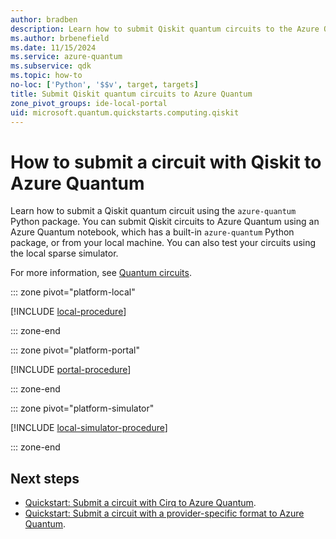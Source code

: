 ```yaml
---
author: bradben
description: Learn how to submit Qiskit quantum circuits to the Azure Quantum service.
ms.author: brbenefield
ms.date: 11/15/2024
ms.service: azure-quantum
ms.subservice: qdk
ms.topic: how-to
no-loc: ['Python', '$$v', target, targets]
title: Submit Qiskit quantum circuits to Azure Quantum
zone_pivot_groups: ide-local-portal
uid: microsoft.quantum.quickstarts.computing.qiskit
--- 
```


# How to submit a circuit with Qiskit to Azure Quantum

Learn how to submit a Qiskit quantum circuit using the `azure-quantum` Python package. You can submit Qiskit circuits to Azure Quantum using an Azure Quantum notebook, which has a built-in `azure-quantum` Python package, or from your local machine. You can also test your circuits using the local sparse simulator.

For more information, see [Quantum circuits](xref:microsoft.quantum.concepts.circuits).

::: zone pivot="platform-local"

[!INCLUDE [local-procedure](includes/quickstart-qiskit-include-local.md)]

::: zone-end

::: zone pivot="platform-portal"

[!INCLUDE [portal-procedure](includes/quickstart-qiskit-include-portal.md)]

::: zone-end

::: zone pivot="platform-simulator"

[!INCLUDE [local-simulator-procedure](includes/quickstart-qiskit-include-simulator.md)]

::: zone-end


## Next steps

- [Quickstart: Submit a circuit with Cirq to Azure Quantum](xref:microsoft.quantum.quickstarts.computing.cirq).
- [Quickstart: Submit a circuit with a provider-specific format to Azure Quantum](xref:microsoft.quantum.quickstarts.computing.provider).